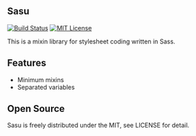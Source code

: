 Sasu
-----
[![Build Status](https://travis-ci.org/shotastage/sasu.svg?branch=master)](https://travis-ci.org/shotastage/sasu)
[![MIT License](http://img.shields.io/badge/license-MIT-blue.svg?style=flat)](LICENSE)


This is a mixin library for stylesheet coding written in Sass.

## Features

- Minimum mixins
- Separated variables


## Open Source
Sasu is freely distributed under the MIT, see LICENSE for detail.

